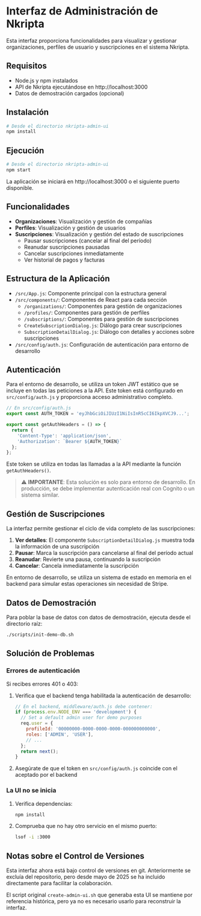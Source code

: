 # Interfaz de Administración de Nkripta

Esta interfaz proporciona funcionalidades para visualizar y gestionar organizaciones, perfiles de usuario y suscripciones en el sistema Nkripta.

## Requisitos

- Node.js y npm instalados
- API de Nkripta ejecutándose en http://localhost:3000
- Datos de demostración cargados (opcional)

## Instalación

```bash
# Desde el directorio nkripta-admin-ui
npm install
```

## Ejecución

```bash
# Desde el directorio nkripta-admin-ui
npm start
```

La aplicación se iniciará en http://localhost:3000 o el siguiente puerto disponible.

## Funcionalidades

- **Organizaciones**: Visualización y gestión de compañías
- **Perfiles**: Visualización y gestión de usuarios 
- **Suscripciones**: Visualización y gestión del estado de suscripciones
  - Pausar suscripciones (cancelar al final del período)
  - Reanudar suscripciones pausadas
  - Cancelar suscripciones inmediatamente
  - Ver historial de pagos y facturas

## Estructura de la Aplicación

- `/src/App.js`: Componente principal con la estructura general
- `/src/components/`: Componentes de React para cada sección
  - `/organizations/`: Componentes para gestión de organizaciones
  - `/profiles/`: Componentes para gestión de perfiles
  - `/subscriptions/`: Componentes para gestión de suscripciones
  - `CreateSubscriptionDialog.js`: Diálogo para crear suscripciones
  - `SubscriptionDetailDialog.js`: Diálogo con detalles y acciones sobre suscripciones
- `/src/config/auth.js`: Configuración de autenticación para entorno de desarrollo

## Autenticación

Para el entorno de desarrollo, se utiliza un token JWT estático que se incluye en todas las peticiones a la API. Este token está configurado en `src/config/auth.js` y proporciona acceso administrativo completo.

```javascript
// En src/config/auth.js
export const AUTH_TOKEN = 'eyJhbGciOiJIUzI1NiIsInR5cCI6IkpXVCJ9...';

export const getAuthHeaders = () => {
  return {
    'Content-Type': 'application/json',
    'Authorization': `Bearer ${AUTH_TOKEN}`
  };
};
```

Este token se utiliza en todas las llamadas a la API mediante la función `getAuthHeaders()`.

> ⚠️ **IMPORTANTE**: Esta solución es solo para entorno de desarrollo. En producción, se debe implementar autenticación real con Cognito o un sistema similar.

## Gestión de Suscripciones

La interfaz permite gestionar el ciclo de vida completo de las suscripciones:

1. **Ver detalles**: El componente `SubscriptionDetailDialog.js` muestra toda la información de una suscripción
2. **Pausar**: Marca la suscripción para cancelarse al final del período actual
3. **Reanudar**: Revierte una pausa, continuando la suscripción
4. **Cancelar**: Cancela inmediatamente la suscripción

En entorno de desarrollo, se utiliza un sistema de estado en memoria en el backend para simular estas operaciones sin necesidad de Stripe.

## Datos de Demostración

Para poblar la base de datos con datos de demostración, ejecuta desde el directorio raíz:

```bash
./scripts/init-demo-db.sh
```

## Solución de Problemas

### Errores de autenticación

Si recibes errores 401 o 403:

1. Verifica que el backend tenga habilitada la autenticación de desarrollo:
   ```javascript
   // En el backend, middleware/auth.js debe contener:
   if (process.env.NODE_ENV === 'development') {
     // Set a default admin user for demo purposes
     req.user = {
       profileId: '00000000-0000-0000-0000-000000000000',
       roles: ['ADMIN', 'USER'],
       // ...
     };
     return next();
   }
   ```

2. Asegúrate de que el token en `src/config/auth.js` coincide con el aceptado por el backend

### La UI no se inicia

1. Verifica dependencias:
   ```bash
   npm install
   ```

2. Comprueba que no hay otro servicio en el mismo puerto:
   ```bash
   lsof -i :3000
   ```

## Notas sobre el Control de Versiones

Esta interfaz ahora está bajo control de versiones en git. Anteriormente se excluía del repositorio, pero desde mayo de 2025 se ha incluido directamente para facilitar la colaboración.

El script original `create-admin-ui.sh` que generaba esta UI se mantiene por referencia histórica, pero ya no es necesario usarlo para reconstruir la interfaz.